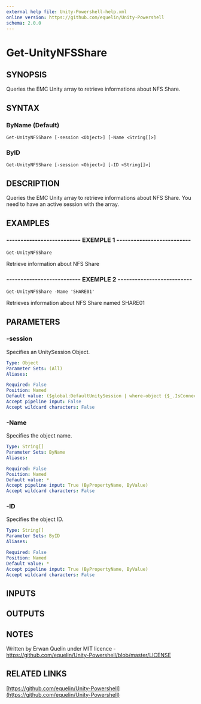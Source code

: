 ```yaml
---
external help file: Unity-Powershell-help.xml
online version: https://github.com/equelin/Unity-Powershell
schema: 2.0.0
---
```


# Get-UnityNFSShare

## SYNOPSIS
Queries the EMC Unity array to retrieve informations about NFS Share.

## SYNTAX

### ByName (Default)
```
Get-UnityNFSShare [-session <Object>] [-Name <String[]>]
```

### ByID
```
Get-UnityNFSShare [-session <Object>] [-ID <String[]>]
```

## DESCRIPTION
Queries the EMC Unity array to retrieve informations about NFS Share.
You need to have an active session with the array.

## EXAMPLES

### -------------------------- EXEMPLE 1 --------------------------
```
Get-UnityNFSShare
```

Retrieve information about NFS Share

### -------------------------- EXEMPLE 2 --------------------------
```
Get-UnityNFSShare -Name 'SHARE01'
```

Retrieves information about NFS Share named SHARE01

## PARAMETERS

### -session
Specifies an UnitySession Object.

```yaml
Type: Object
Parameter Sets: (All)
Aliases: 

Required: False
Position: Named
Default value: ($global:DefaultUnitySession | where-object {$_.IsConnected -eq $true})
Accept pipeline input: False
Accept wildcard characters: False
```

### -Name
Specifies the object name.

```yaml
Type: String[]
Parameter Sets: ByName
Aliases: 

Required: False
Position: Named
Default value: *
Accept pipeline input: True (ByPropertyName, ByValue)
Accept wildcard characters: False
```

### -ID
Specifies the object ID.

```yaml
Type: String[]
Parameter Sets: ByID
Aliases: 

Required: False
Position: Named
Default value: *
Accept pipeline input: True (ByPropertyName, ByValue)
Accept wildcard characters: False
```

## INPUTS

## OUTPUTS

## NOTES
Written by Erwan Quelin under MIT licence - https://github.com/equelin/Unity-Powershell/blob/master/LICENSE

## RELATED LINKS

[https://github.com/equelin/Unity-Powershell](https://github.com/equelin/Unity-Powershell)

